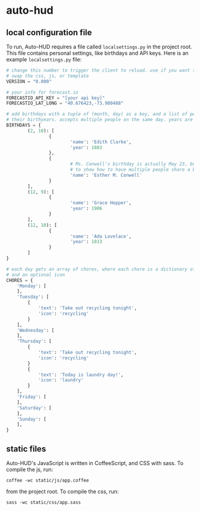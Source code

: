 # auto-hud

## local configuration file
To run, Auto-HUD requires a file called `localsettings.py` in the project root.
This file contains personal settings, like birthdays and API keys. Here is an
example `localsettings.py` file:

```.py
# change this number to trigger the client to reload. use if you want to hot
# swap the css, js, or template
VERSION = "0.000"

# your info for forecast.io
FORECASTIO_API_KEY = "[your api key]"
FORECASTIO_LAT_LONG = "40.676423,-73.980488"

# add birthdays with a tuple of (month, day) as a key, and a list of people and
# their birthyears. accepts multiple people on the same day. years are optional.
BIRTHDAYS = {
		(2, 10): [
				{
						'name': 'Edith Clarke',
						'year': 1883
				},
				{
						# Ms. Conwell's birthday is actually May 23, but I changed it here
						# to show how to have multiple people share a birthday.
						'name': 'Esther M. Conwell'
				}
		],
		(12, 9): [
				{
						'name': 'Grace Hopper',
						'year': 1906
				}
		],
		(12, 10): [
				{
						'name': 'Ada Lovelace',
						'year': 1813
				}
		]
}

# each day gets an array of chores, where each chore is a dictionary of text
# and an optional icon
CHORES = {
    'Monday': [
    ],
    'Tuesday': [
        {
            'text': 'Take out recycling tonight',
            'icon': 'recycling'
        }
    ],
    'Wednesday': [
    ],
    'Thursday': [
        {
            'text': 'Take out recycling tonight',
            'icon': 'recycling'
        }
        {
            'text': 'Today is laundry day!',
            'icon': 'laundry'
        }
    ],
    'Friday': [
    ],
    'Saturday': [
    ],
    'Sunday': [
    ],
}
```

## static files
Auto-HUD's JavaScript is written in CoffeeScript, and CSS with sass. To compile
the js, run:

	coffee -wc static/js/app.coffee

from the project root. To compile the css, run:

	sass -wc static/css/app.sass
